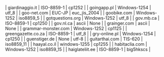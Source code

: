| giardinaggio.it | ISO-8859-1 | cp1252 |
| goingapp.pl | Windows-1254 | utf_8 |
| goo-net.com | EUC-JP | euc_jis_2004 |
| goobike.com | Windows-1252 | iso8859_5 |
| gotquestions.org | Windows-1252 | utf_8 |
| gov.mb.ca | ISO-8859-1 | cp1250 |
| gov.nl.ca | ascii | None |
| grainger.com | ascii | None |
| grammar-monster.com | Windows-1252 | cp1125 |
| greengazette.co.za | ISO-8859-1 | utf_8 |
| gry-online.pl | Windows-1254 | cp1250 |
| guenstiger.de | None | utf-8 |
| guitarthai.com | TIS-620 | iso8859_11 |
| haayal.co.il | windows-1255 | cp1255 |
| habitaclia.com | Windows-1252 | iso8859_15 |
| haiglateliit.ee | ISO-8859-1 | big5hkscs |

